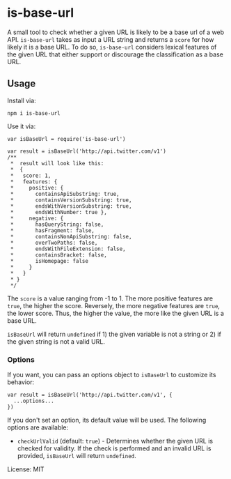 # is-base-url

A small tool to check whether a given URL is likely to be a base url of a web API. `is-base-url` takes as input a URL string and returns a `score` for how likely it is a base URL. To do so, `is-base-url` considers lexical features of the given URL that either support or discourage the classification as a base URL.

## Usage

Install via:

    npm i is-base-url

Use it via:

    var isBaseUrl = require('is-base-url')

    var result = isBaseUrl('http://api.twitter.com/v1')
    /**
     *  result will look like this:
     *  {
     *   score: 1,
     *   features: {
     *     positive: {
     *       containsApiSubstring: true,
     *       containsVersionSubstring: true,
     *       endsWithVersionSubstring: true,
     *       endsWithNumber: true },
     *     negative: {
     *       hasQueryString: false,
     *       hasFragment: false,
     *       containsNonApiSubstring: false,
     *       overTwoPaths: false,
     *       endsWithFileExtension: false,
     *       containsBracket: false,
     *       isHomepage: false
     *     }
     *   }
     * }
     */

The `score` is a value ranging from -1 to 1. The more positive features are `true`, the higher the score. Reversely, the more negative features are `true`, the lower score. Thus, the higher the value, the more like the given URL is a base URL.

`isBaseUrl` will return `undefined` if 1) the given variable is not a string or 2) if the given string is not a valid URL.


### Options

If you want, you can pass an options object to `isBaseUrl` to customize its behavior:

    var result = isBaseUrl('http://api.twitter.com/v1', {
      ...options...
    })

If you don't set an option, its default value will be used. The following options are available:

- `checkUrlValid` (default: `true`) - Determines whether the given URL is checked for validity. If the check is performed and an invalid URL is provided, `isBaseUrl` will return `undefined`.

License: MIT
